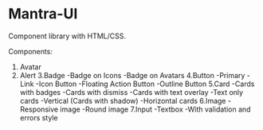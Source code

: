 # Mantra-UI

Component library with HTML/CSS.

Components:

1. Avatar
2. Alert
3.Badge
-Badge on Icons
-Badge on Avatars
4.Button
-Primary
-Link
-Icon Button
-Floating Action Button
-Outline Button
5.Card
-Cards with badges
-Cards with dismiss
-Cards with text overlay
-Text only cards
-Vertical (Cards with shadow)
-Horizontal cards
6.Image
-Responsive image
-Round image
7.Input
-Textbox
-With validation and errors style
